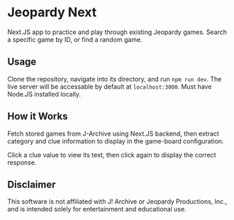 # Jeopardy Next

Next.JS app to practice and play through existing Jeopardy games. Search a specific game by ID, or find a random game.

## Usage

Clone the repository, navigate into its directory, and run `npm run dev`. The live server will be accessable by default at `localhost:3000`. Must have Node.JS installed locally.

## How it Works

Fetch stored games from J-Archive using Next.JS backend, then extract category and clue information to display in the game-board configuration.

Click a clue value to view its text, then click again to display the correct response.

## Disclaimer
This software is not affiliated with J! Archive or Jeopardy Productions, Inc., and is intended solely for entertainment and educational use.
